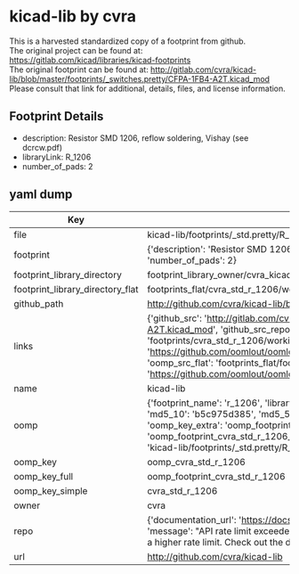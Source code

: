 # kicad-lib by cvra  
This is a harvested standardized copy of a footprint from github.  
The original project can be found at:  
https://gitlab.com/kicad/libraries/kicad-footprints  
The original footprint can be found at:
http://gitlab.com/cvra/kicad-lib/blob/master/footprints/_switches.pretty/CFPA-1FB4-A2T.kicad_mod
Please consult that link for additional, details, files, and license information.  
## Footprint Details
* description: Resistor SMD 1206, reflow soldering, Vishay (see dcrcw.pdf)  
* libraryLink: R_1206  
* number_of_pads: 2  
## yaml dump  
| Key | Value |  
| --- | --- |  
| file | kicad-lib/footprints/_std.pretty/R_1206.kicad_mod |  
| footprint | {'description': 'Resistor SMD 1206, reflow soldering, Vishay (see dcrcw.pdf)', 'libraryLink': 'R_1206', 'number_of_pads': 2} |  
| footprint_library_directory | footprint_library_owner/cvra_kicad-lib |  
| footprint_library_directory_flat | footprints_flat/cvra_std_r_1206/working |  
| github_path | http://github.com/cvra/kicad-lib/blob/master/footprints/_std.pretty/R_1206.kicad_mod |  
| links | {'github_src': 'http://gitlab.com/cvra/kicad-lib/blob/master/footprints/_switches.pretty/CFPA-1FB4-A2T.kicad_mod', 'github_src_repo': 'https://gitlab.com/kicad/libraries/kicad-footprints', 'oomp_bot': 'footprints/cvra_std_r_1206/working', 'oomp_bot_github': 'https://github.com/oomlout/oomlout_oomp_footprint_bot/tree/main/footprints/cvra_std_r_1206/working', 'oomp_src_flat': 'footprints_flat/footprints_flat/cvra_std_r_1206/working', 'oomp_src_flat_github': 'https://github.com/oomlout/oomlout_oomp_footprint_src/tree/main/footprints_flat/cvra_std_r_1206/working'} |  
| name | kicad-lib |  
| oomp | {'footprint_name': 'r_1206', 'library_name': '_std', 'md5': 'b5c975d38552186efa85e42943e59a4b', 'md5_10': 'b5c975d385', 'md5_5': 'b5c97', 'md5_6': 'b5c975', 'oomp_key': 'oomp_cvra_std_r_1206', 'oomp_key_extra': 'oomp_footprint_cvra_std_r_1206', 'oomp_key_full': 'oomp_footprint_cvra_std_r_1206_b5c975', 'oomp_key_simple': 'cvra_std_r_1206', 'original_filename': 'kicad-lib/footprints/_std.pretty/R_1206.kicad_mod', 'owner_name': 'cvra'} |  
| oomp_key | oomp_cvra_std_r_1206 |  
| oomp_key_full | oomp_footprint_cvra_std_r_1206 |  
| oomp_key_simple | cvra_std_r_1206 |  
| owner | cvra |  
| repo | {'documentation_url': 'https://docs.github.com/rest/overview/resources-in-the-rest-api#rate-limiting', 'message': "API rate limit exceeded for 84.66.173.59. (But here's the good news: Authenticated requests get a higher rate limit. Check out the documentation for more details.)"} |  
| url | http://github.com/cvra/kicad-lib |  

